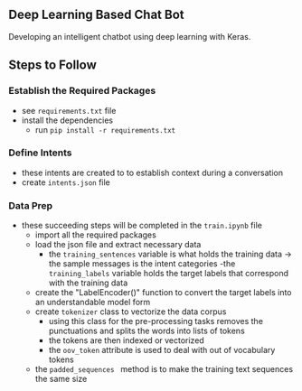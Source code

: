 ## Deep Learning Based Chat Bot
Developing an intelligent chatbot using deep learning with Keras. 

## Steps to Follow
### Establish the Required Packages
- see `requirements.txt` file
- install the dependencies 
    - run `pip install -r requirements.txt`

### Define Intents
- these intents are created to to establish context during a conversation
- create `intents.json` file

### Data Prep
- these succeeding steps will be completed in the `train.ipynb` file
    - import all the required packages
    - load the json file and extract necessary data
        - the `training_sentences` variable is what holds the training data -> the sample messages is the intent categories
        -the `training_labels` variable holds the target labels that correspond with the training data
    - create the "LabelEncoder()" function to convert the target labels into an understandable model form
    - create `tokenizer` class to vectorize the data corpus 
        - using this class for the pre-processing tasks removes the punctuations and splits the words into lists of tokens
        - the tokens are then indexed or vectorized
        - the `oov_token` attribute is used to deal with out of vocabulary tokens
    - the  `padded_sequences ` method is to make the training text sequences the same size


